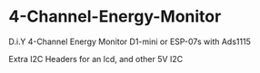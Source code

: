 # 4-Channel-Energy-Monitor
D.i.Y 4-Channel Energy Monitor D1-mini or  ESP-07s with Ads1115

Extra I2C Headers for an lcd, and other 5V I2C
